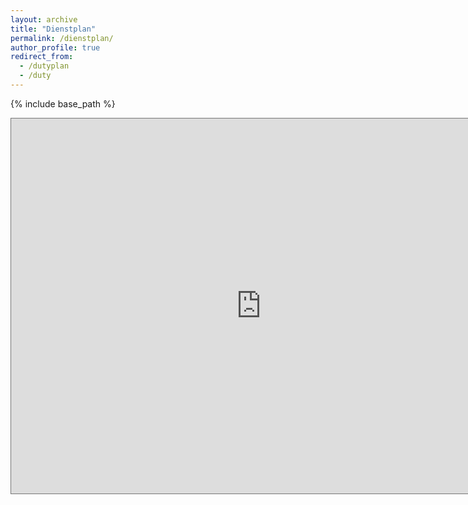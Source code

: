 ```yaml
---
layout: archive
title: "Dienstplan"
permalink: /dienstplan/
author_profile: true
redirect_from:
  - /dutyplan
  - /duty
---
```


{% include base_path %}

<iframe src="https://calendar.google.com/calendar/embed?height=600&wkst=1&ctz=Europe%2FVienna&showPrint=0&showTitle=0&showCalendars=0&mode=WEEK&src=ZHBmMm1xYmt1NjcxNzI3cDFsYnRpYzc3dDl2Ym1odDhAaW1wb3J0LmNhbGVuZGFyLmdvb2dsZS5jb20&color=%238e24aa" style="border:solid 1px #777" width="800" height="600" frameborder="0" scrolling="no"></iframe>
